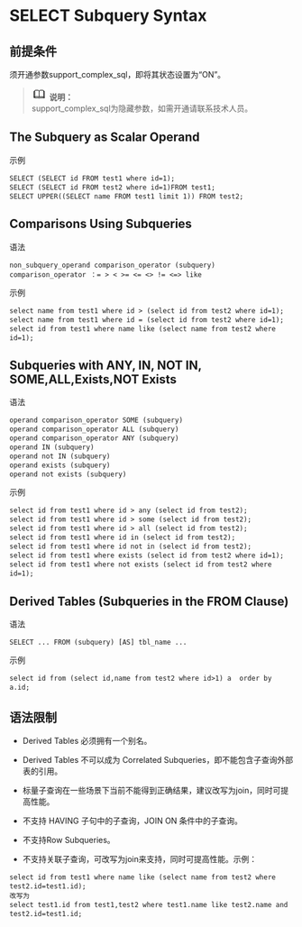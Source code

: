 # SELECT Subquery Syntax<a name="ddm-08-0012"></a>

## 前提条件<a name="section449518258111"></a>

须开通参数support\_complex\_sql，即将其状态设置为“ON”。

>![](public_sys-resources/icon-note.gif) **说明：**   
>support\_complex\_sql为隐藏参数，如需开通请联系技术人员。  

## The Subquery as Scalar Operand<a name="section15771114685915"></a>

示例

```
SELECT (SELECT id FROM test1 where id=1);         
SELECT (SELECT id FROM test2 where id=1)FROM test1;              
SELECT UPPER((SELECT name FROM test1 limit 1)) FROM test2;
```

## Comparisons Using Subqueries<a name="section14287162151520"></a>

语法

```
non_subquery_operand comparison_operator (subquery)
comparison_operator ：= > < >= <= <> != <=> like
```

示例

```
select name from test1 where id > (select id from test2 where id=1);
select name from test1 where id = (select id from test2 where id=1);
select id from test1 where name like (select name from test2 where id=1);
```

## Subqueries with ANY, IN, NOT IN, SOME,ALL,Exists,NOT Exists<a name="section14597152195810"></a>

语法

```
operand comparison_operator SOME (subquery)
operand comparison_operator ALL (subquery)
operand comparison_operator ANY (subquery) 
operand IN (subquery) 
operand not IN (subquery)
operand exists (subquery)
operand not exists (subquery)
```

示例

```
select id from test1 where id > any (select id from test2);
select id from test1 where id > some (select id from test2);
select id from test1 where id > all (select id from test2);
select id from test1 where id in (select id from test2);
select id from test1 where id not in (select id from test2);
select id from test1 where exists (select id from test2 where id=1);
select id from test1 where not exists (select id from test2 where id=1);
```

## Derived Tables \(Subqueries in the FROM Clause\)<a name="section892675411611"></a>

语法

```
SELECT ... FROM (subquery) [AS] tbl_name ...
```

示例

```
select id from (select id,name from test2 where id>1) a  order by a.id;
```

## 语法限制<a name="section104153553013"></a>

-   Derived Tables 必须拥有一个别名。
-   Derived Tables 不可以成为 Correlated Subqueries，即不能包含子查询外部表的引用。
-   标量子查询在一些场景下当前不能得到正确结果，建议改写为join，同时可提高性能。
-   不支持 HAVING 子句中的子查询，JOIN ON 条件中的子查询。

-   不支持Row Subqueries。
-   不支持关联子查询，可改写为join来支持，同时可提高性能。示例：

```
select id from test1 where name like (select name from test2 where test2.id=test1.id);
改写为
select test1.id from test1,test2 where test1.name like test2.name and test2.id=test1.id;
```

